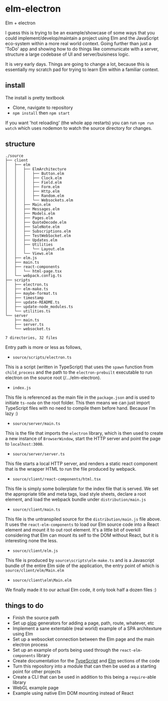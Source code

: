 
# elm-electron

Elm + electron

I guess this is trying to be an example/showcase of some ways that you could
implement/develop/maintain a project using Elm and the JavaScript eco-system
within a more real world context. Going further than just a 'ToDo' app and
showing how to do things like communicate with a server, structure a large
codebase of UI and server/buisiness logic.

It is very early days. Things are going to change a lot, because this is
essentially my scratch pad for trying to learn Elm within a familiar context.

## install

The install is pretty textbook

- Clone, navigate to repository
- `npm install` then `npm start`

If you want 'hot reloading' (the whole app restarts) you can run `npm run watch`
which uses nodemon to watch the source directory for changes.

## structure


[//]: # (START_FILE_STRUCTURE)

```plaintext
./source
├── client
│   ├── elm
│   │   ├── ElmArchitecture
│   │   │   ├── Button.elm
│   │   │   ├── Clock.elm
│   │   │   ├── Field.elm
│   │   │   ├── Form.elm
│   │   │   ├── Http.elm
│   │   │   ├── Random.elm
│   │   │   └── Websockets.elm
│   │   ├── Main.elm
│   │   ├── Messages.elm
│   │   ├── Models.elm
│   │   ├── Pages.elm
│   │   ├── QuoteDecode.elm
│   │   ├── SaleNote.elm
│   │   ├── Subscriptions.elm
│   │   ├── TestWebSocket.elm
│   │   ├── Updates.elm
│   │   ├── Utilities
│   │   │   └── Layout.elm
│   │   └── Views.elm
│   ├── elm.js
│   ├── main.ts
│   ├── react-components
│   │   └── html-page.tsx
│   └── webpack.config.ts
├── scripts
│   ├── electron.ts
│   ├── elm-make.ts
│   ├── maybe-format.ts
│   ├── timestamp
│   ├── update-README.ts
│   ├── update-node_modules.ts
│   └── utilities.ts
└── server
    ├── main.ts
    ├── server.ts
    └── websocket.ts

7 directories, 32 files
```

[//]: # (END_FILE_STRUCTURE)


Entry path is more or less as follows,

- `source/scripts/electron.ts`

This is a script (written in TypeScript) that uses the `spawn` function from
`child_process` and the path to the `electron-prebuilt` executable to run
electron on the source root (/.../elm-electron).

- `index.js`

This file is referenced as the main file in the `package.json` and is used to
initiate `ts-node` on the root folder. This then means we can just import
TypeScript files with no need to compile them before hand. Because I'm lazy :)

- `source/server/main.ts`

This is the file that imports the `electron` library, which is then used to
create a new instance of `BrowserWindow`, start the HTTP server and point the
page to `localhost:3000`.

- `source/server/server.ts`

This file starts a local HTTP server, and renders a static react component that
is the wrapper HTML to run the file produced by webpack.

- `source/client/react-components/html.tsx`

This file is simply some boilerplate for the index file that is served. We set
the appropriate title and meta tags, load style sheets, declare a root element,
and load the webpack bundle under `distribution/main.js`

- `source/client/main.ts`

This file is the untranspiled source for the `distribution/main.js` file above.
It uses the `react-elm-components` to load our Elm source code into a React
element and mount it to out root element. It's a little bit of overkill
considering that Elm can mount its self to the DOM without React, but it is
interesting none the less.

- `source/client/elm.js`

This file is produced by `source\scripts\elm-make.ts` and is a Javascript bundle
of the entire Elm side of the application, the entry point of which is
`source/client/elm/Main.elm`

- `source/client\elm\Main.elm`

We finally made it to our actual Elm code, it only took half a dozen files :)

## things to do

- Finish the source path
- Set up [plop](https://github.com/amwmedia/plop) generators for adding a page,
  path, route, whatever, etc
- Implement a sane extentable (real world) example of a SPA architexture using Elm
- Set up a websocket connection between the Elm page and the main electron process
- Set up an example of ports being used through the `react-elm-components` library
- Create documentation for the [TypeScript](http://typedoc.io) and
  [Elm](http://package.elm-lang.org/help/documentation-format) sections of the
  code
- Turn this repository into a module that can then be used as a starting point for
  other projects
- Create a CLI that can be used in addition to this being a `require`-able library
- WebGL example page
- Example using native Elm DOM mounting instead of React